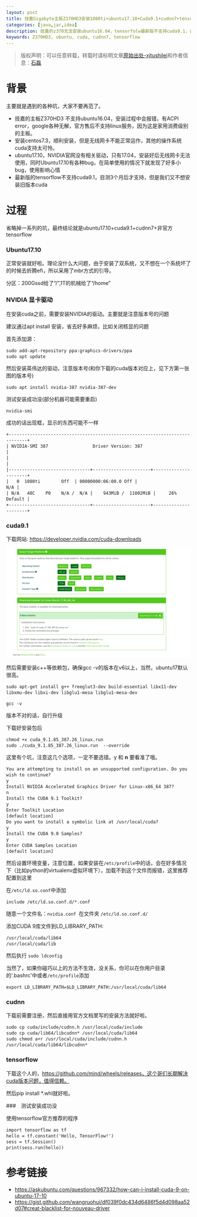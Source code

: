 ```yaml
---
layout: post
title: 技嘉Gigabyte主板Z370HD3安装1080ti+ubuntu17.10+Cuda9.1+cudnn7+tensorflow
categories: [java,jar,idea]
description: 技嘉的z370无法安装ubuntu16.04，tensorfolw最新版不支持cuda9.1，各种坑导致的错误
keywords: Z370HD3, ubuntu, cuda, cudnn7, tensorflow
---
```



> 版权声明：可以任意转载，转载时请标明文章[原始出处-xjtushilei](http://www.xjtushilei.com/2018/01/19/tensorflowcuda9.1/)和作者信息：[石磊](http://www.xjtushilei.com/about/)      


# 背景

主要就是遇到的各种坑，大家不要再范了。

- 技嘉的主板Z370HD3 不支持ubuntu16.04，安装过程中会报错，有ACPI error，google各种无解，官方售后不支持linux服务，因为这是家用消费级别的主板。
- 安装centos7.3，顺利安装，但是无线网卡不能正常运作，其他的操作系统cuda支持太可怜。
- ubuntu17.10，NVIDIA官网没有相关驱动，只有17.04，安装好后无线网卡无法使用，同时Ubuntu17.10有各种bug，在简单使用的情况下就发现了好多小bug，使用影响心情
- 最新版的tensorflow不支持cuda9.1，目测3个月后才支持，但是我们又不想安装旧版本cuda

# 过程

省略掉一系列的坑，最终结论就是ubuntu17.10+cuda9.1+cudnn7+非官方tensorflow

### Ubuntu17.10

正常安装就好啦。理论没什么大问题，由于安装了双系统，又不想在一个系统坏了的时候去折腾efi，所以采用了mbr方式的引导。

分区：200Gssd给了“/”,1T的机械给了“/home”



### NVIDIA 显卡驱动

在安装cuda之前，需要安装NVIDIA的驱动。主要就是注意版本号的问题


建议通过apt install 安装，省去好多麻烦，比如关闭核显的问题

首先添加源：
```
sudo add-apt-repository ppa:graphics-drivers/ppa
sudo apt update
```
然后安装英伟达的驱动，注意版本号(和你下载的cuda版本对应上，见下方第一张图的版本号)

```
sudo apt install nvidia-387 nvidia-387-dev
```

测试安装成功没(部分机器可能需要重启)
```
nvidia-smi
```

成功的话出现框，显示的东西可能不一样

```
+-----------------------------------------------------------------------------+
| NVIDIA-SMI 387                 Driver Version: 387                    |
|                                                                             |
|-------------------------------+----------------------+----------------------+
|   0  1080ti        Off  | 00000000:06:00.0 Off |                  N/A |
| N/A   48C    P0    N/A /  N/A |    943MiB /  11002MiB |     26%      Default |
+-------------------------------+----------------------+----------------------+
```

### cuda9.1

下载网站: https://developer.nvidia.com/cuda-downloads

![mobaxterm设置](/images/blog/tensorflowcuda9.1/1.png)

然后需要安装c++等依赖包，确保gcc -v的版本在v6以上，当然，ubuntu17默认很高。

```
sudo apt-get install g++ freeglut3-dev build-essential libx11-dev libxmu-dev libxi-dev libglu1-mesa libglu1-mesa-dev
```

```
gcc -v
```
版本不对的话，自行升级

下载好安装包后

```
chmod +x cuda_9.1.85_387.26_linux.run 
sudo ./cuda_9.1.85_387.26_linux.run  --override
```

这里有个坑，注意这几个选项，一定不要选错。y 和 **n** 要看准了哦。

```
You are attempting to install on an unsupported configuration. Do you wish to continue?
y
Install NVIDIA Accelerated Graphics Driver for Linux-x86_64 387?
n
Install the CUDA 9.1 Toolkit?
y
Enter Toolkit Location
[default location]
Do you want to install a symbolic link at /usr/local/cuda?
y
Install the CUDA 9.0 Samples?
y
Enter CUDA Samples Location
[default location]
```

然后设置环境变量，注意位置，如果安装在`/etc/profile`中的话，会在好多情况下（比如python的virtualenv虚拟环境下），加载不到这个文件而报错，这里推荐配置到这里

在`/etc/ld.so.conf`中添加
```
include /etc/ld.so.conf.d/*.conf 
```

随意一个文件名：`nvidia.conf `在文件夹 `/etc/ld.so.conf.d/`

添加CUDA 9库文件到LD_LIBRARY_PATH:

```
/usr/local/cuda/lib64
/usr/local/cuda/lib
```
然后执行 `sudo ldconfig`



当然了，如果你碰巧以上的方法不生效，没关系，你可以在你用户目录的'.bashrc'中或者`/etc/profile`添加 
```
export LD_LIBRARY_PATH=$LD_LIBRARY_PATH:/usr/local/cuda/lib64
```

### cudnn

下载前需要注册，然后直接用官方文档里写的安装方法就好啦。

```
sudo cp cuda/include/cudnn.h /usr/local/cuda/include
sudo cp cuda/lib64/libcudnn* /usr/local/cuda/lib64
sudo chmod a+r /usr/local/cuda/include/cudnn.h /usr/local/cuda/lib64/libcudnn*
```
### tensorflow

下载这个人的，https://github.com/mind/wheels/releases，这个哥们长期解决cuda版本问题，值得信赖。

然后pip install *.whl就好啦。

###　测试安装成功没

使用tensorflow官方推荐的程序 
```
import tensorflow as tf
hello = tf.constant('Hello, TensorFlow!')
sess = tf.Session()
print(sess.run(hello))
```

# 参考链接
- https://askubuntu.com/questions/967332/how-can-i-install-cuda-9-on-ubuntu-17-10
- https://gist.github.com/wangruohui/df039f0dc434d6486f5d4d098aa52d07#creat-blacklist-for-nouveau-driver